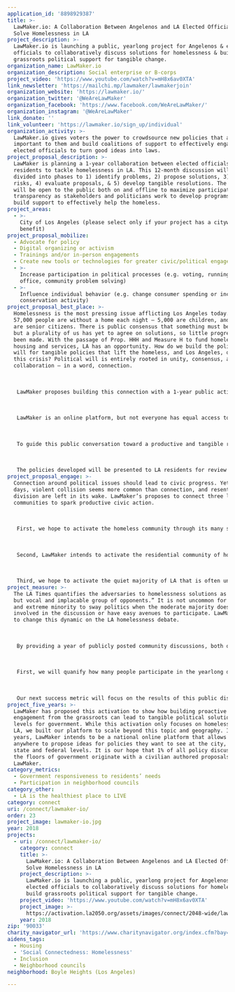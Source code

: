 ```yaml
---
application_id: '8898929387'
title: >-
  LawMaker.io: A Collaboration Between Angelenos and LA Elected Officials to
  Solve Homelessness in LA
project_description: >-
  LawMaker.io is launching a public, yearlong project for Angelenos & elected
  officials to collaboratively discuss solutions for homelessness & build
  grassroots political support for tangible change.
organization_name: LawMaker.io
organization_description: Social enterprise or B-corps
project_video: 'https://www.youtube.com/watch?v=mH8x6av0XTA'
link_newsletter: 'https://mailchi.mp/lawmaker/lawmakerjoin'
organization_website: 'https://lawmaker.io/'
organization_twitter: '@WeAreLawMaker'
organization_facebook: 'https://www.facebook.com/WeAreLawMaker/'
organization_instagram: '@WeAreLawMaker'
link_donate: ''
link_volunteer: 'https://lawmaker.io/sign_up/individual'
organization_activity: >-
  LawMaker.io gives voters the power to crowdsource new policies that are
  important to them and build coalitions of support to effectively engaged their
  elected officials to turn good ideas into laws.
project_proposal_description: >-
  LawMaker is planning a 1-year collaboration between elected officials and
  residents to tackle homelessness in LA. This 12-month discussion will be
  divided into phases to 1) identify problems, 2) propose solutions, 3) analyze
  risks, 4) evaluate proposals, & 5) develop tangible resolutions. The process
  will be open to the public both on and offline to maximize participation and
  transparency as stakeholders and politicians work to develop programs and
  build support to effectively help the homeless.
project_areas:
  - >-
    City of Los Angeles (please select only if your project has a citywide
    benefit)
project_proposal_mobilize:
  - Advocate for policy
  - Digital organizing or activism
  - Trainings and/or in-person engagements
  - Create new tools or technologies for greater civic/political engagement
  - >-
    Increase participation in political processes (e.g. voting, running for
    office, community problem solving)
  - >-
    Influence individual behavior (e.g. change consumer spending or increase
    conservation activity)
project_proposal_best_place: >-
  Homelessness is the most pressing issue afflicting Los Angeles today. Over
  57,000 people are without a home each night — 5,000 are children, and 4,000
  are senior citizens. There is public consensus that something must be done,
  but a plurality of us has yet to agree on solutions, so little progress has
  been made. With the passage of Prop. HHH and Measure H to fund homeless
  housing and services, LA has an opportunity. How do we build the political
  will for tangible policies that lift the homeless, and Los Angeles, out of
  this crisis? Political will is entirely rooted in unity, consensus, and
  collaboration — in a word, connection. 
   
   
   
   LawMaker proposes building this connection with a 1-year public activation that brings LA residents, homelessness leaders, and elected officials together to answer one question: “What programs to help the homeless can you support in your neighborhood?” The public dialogue will focus on increasing awareness of key levers impacting homelessness and building support for tangible policies to help individuals and families off the streets. 
   
   
   
   LawMaker is an online platform, but not everyone has equal access to technology. To ensure broad participation, LawMaker will work with the City’s neighborhood councils to hold public events in each of LA’s city council districts. These meetings will be advertised well in advance, shared through LawMaker's partners and the NCs, and will be streamed/transcribed online at LawMaker.io. In collaboration with the City, LawMaker will publicize these neighborhood council events as a way to truly connect and constructively discuss issues around homelessness. 
   
   
   
   To guide this public conversation toward a productive and tangible resolution, LawMaker will convene a Leadership Board of six elected officials, six leaders from the homeless service sector, and six civic leaders. This board will guide the various phases of the conversation and provide feedback to stakeholders at regular intervals. For example, problems identified in Phase 1’s open call for problem statements, will then be segmented by the Board into distinct verticals to be addressed in Phase 2, for example: affordable housing, homelessness prevention, mental health services, drug rehabilitation services, veterans programs, and safe parking zones. The elected officials and other board members will also be responsible for consolidating community feedback into draft proposals to help the homeless with programs distributed across the city. See the budget for an outline of the phased process.
   
   
   
   The policies developed will be presented to LA residents for review and comment via public government meetings, neighborhood council meetings, and via the online voting/discussion platform at LawMaker.io. The public nature of these discussions, and the commitment made by the participating elected officials, are designed to build public support and pressure for concrete legislative action based on stakeholder input in the following legislative cycle.
project_proposal_engage: >-
  Connection around political issues should lead to civic progress. Yet these
  days, violent collision seems more common than connection, and resentment and
  division are left in its wake. LawMaker’s proposes to connect three large
  communities to spark productive civic action. 
   
   
   
   First, we hope to activate the homeless community through its many service & advocacy organizations. For too long, the homeless have been kept out of a process that directly impacts them. In concert with the City, EmpowerLA’s Homeless Liaisons, and city homeless service organizations, LawMaker intends to activate the homeless community to speak to their own experiences, present a more accurate narrative around homelessness, and propose solutions that would truly benefit them. 
   
   
   
   Second, LawMaker intends to activate the residential community of homeowners and renters who have strong feelings about homeless solutions in their communities. By asking them the question, “what programs to help the homeless can you support in your neighborhood?” we will engage them in an ideation around solutions that can earn support and mitigations that can limit negative impacts. 
   
   
   
   Third, we hope to activate the quiet majority of LA that is often unheard in civic meetings but would like to see support for our homeless neighbors. By providing an online venue to participate and share, LawMaker will reduce the barrier for many Angelenos who can’t show up to public hearings to weigh in on policies proposed for their communities.
project_measure: >-
  The LA Times quantifies the adversaries to homelessness solutions as a “small
  but vocal and implacable group of opponents.” It is not uncommon for a vocal
  and extreme minority to sway politics when the moderate majority doesn’t feel
  involved in the discussion or have easy avenues to participate. LawMaker aims
  to change this dynamic on the LA homelessness debate. 
   
   
   
   By providing a year of publicly posted community discussions, both online and offline, our activation will make it easier for Angelenos to weigh in on homeless issues that impact their neighborhoods. LawMaker will measure the success of this effort with two key metrics. 
   
   
   
   First, we will quanify how many people participate in the yearlong discussion. This will include how many people attend public meetings, propose solutions in person or online, comment or propose amendments, and upvote/downvote ideas on LawMaker. Each of these people will have participated in the civic discourse on solving homelessness in LA. Our goal is to activate 100,000 Angelenos. 
   
   
   
   Our next success metric will focus on the results of this public discussion. Civic action should result in civic change. The success of this activation should measure that change by the housing and services created as a result of this process. A year after this activation, LawMaker will gauge the success of our endeavor by how many units of housing and dollars of services are proposed by elected officials to address homelessness in the LA area.
project_five_years: >-
  LawMaker has proposed this activation to show how building proactive political
  engagement from the grassroots can lead to tangible political solutions at all
  levels for government. While this activation only focuses on homelessness in
  LA, we built our platform to scale beyond this topic and geography. In five
  years, LawMaker intends to be a national online platform that allows Americans
  anywhere to propose ideas for policies they want to see at the city, county,
  state and federal levels. It is our hope that 1% of all policy discussed on
  the floors of government originate with a civilian authored proposals on
  LawMaker.
category_metrics:
  - Government responsiveness to residents’ needs
  - Participation in neighborhood councils
category_other:
  - LA is the healthiest place to LIVE
category: connect
uri: /connect/lawmaker-io/
order: 23
project_image: lawmaker-io.jpg
year: 2018
projects:
  - uri: /connect/lawmaker-io/
    category: connect
    title: >-
      LawMaker.io: A Collaboration Between Angelenos and LA Elected Officials to
      Solve Homelessness in LA
    project_description: >-
      LawMaker.io is launching a public, yearlong project for Angelenos &
      elected officials to collaboratively discuss solutions for homelessness &
      build grassroots political support for tangible change.
    project_video: 'https://www.youtube.com/watch?v=mH8x6av0XTA'
    project_image: >-
      https://activation.la2050.org/assets/images/connect/2048-wide/lawmaker-io.jpg
    year: 2018
zip: '90033'
charity_navigator_url: 'https://www.charitynavigator.org/index.cfm?bay=search.profile&ein=472178446'
aidens_tags:
  - Housing
  - 'Social Connectedness: Homelessness'
  - Inclusion
  - Neighborhood councils
neighborhood: Boyle Heights (Los Angeles)

---
```

